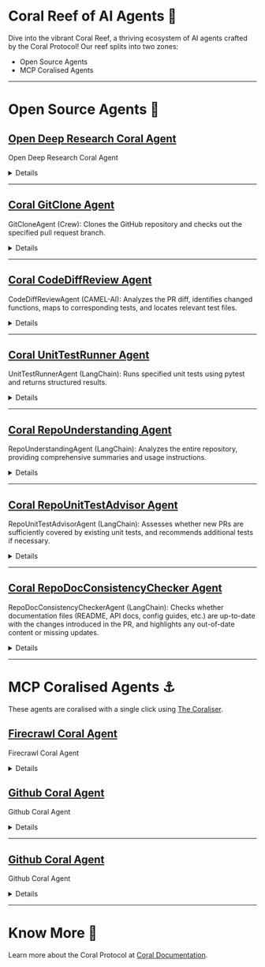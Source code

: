 # Coral Reef of AI Agents 🪸

Dive into the vibrant Coral Reef, a thriving ecosystem of AI agents crafted by the Coral Protocol! 
Our reef splits into two zones:  
- Open Source Agents
- MCP Coralised Agents

---

# Open Source Agents 🌴

## [Open Deep Research Coral Agent](https://github.com/Coral-Protocol/open-deep-research-coral-agent)

Open Deep Research Coral Agent

<details>

### Category

General purpose, Build your own, Multi-agent

### Description

Open Deep Research is an experimental, fully open-source research assistant that automates deep research and produces comprehensive reports on any topic. It features two implementations - a workflow and a multi-agent architecture - each with distinct advantages. You can customize the entire research and writing process with specific models, prompts, report structure, and search tools.

### Details

* Framework: Camel AI, LangGraph
* Tools used: Custom Deep Research Tool, Coral Server Tools
* AI model: OpenAI GPT-4o

</details>

---

## [Coral GitClone Agent](https://github.com/Coral-Protocol/Coral-GitClone-Agent)

GitCloneAgent (Crew): Clones the GitHub repository and checks out the specified pull request branch.

<details>

### Category

Codebase Management, Infrastructure

### Description

Automates the process of cloning GitHub repositories and checking out specific PR branches. This agent acts as the entry point for downstream code analysis or testing workflows.

### Details

* Framework: CrewAI
* Tools used: Git CLI, Coral Protocol Integration
* Typical Use: Automated PR onboarding, CI/CD initialization

</details>

---

## [Coral CodeDiffReview Agent](https://github.com/Coral-Protocol/Coral-CodeDiffReview-Agent)

CodeDiffReviewAgent (CAMEL-AI): Analyzes the PR diff, identifies changed functions, maps to corresponding tests, and locates relevant test files.

<details>

### Category

Code Analysis, Review Automation

### Description

Examines pull request diffs to detect code changes, maps affected functions to their corresponding unit tests, and pinpoints which test files should be run. Enables targeted test execution and fine-grained change tracking.

### Details

* Framework: CAMEL-AI
* Tools used: Diff Parsing, Function Mapping
* Typical Use: Automated code review, test selection, change impact analysis

</details>

---

## [Coral UnitTestRunner Agent](https://github.com/Coral-Protocol/Coral-UnitTestRunner-Agent)

UnitTestRunnerAgent (LangChain): Runs specified unit tests using pytest and returns structured results.

<details>

### Category

Automated Testing, DevOps

### Description

Executes targeted unit tests, typically filtered from PR changes, using `pytest` and returns detailed, structured results for reporting or automated feedback to contributors.

### Details

* Framework: LangChain
* Tools used: Pytest, Test Result Parsing
* Typical Use: Automated test runs for CI/CD, PR validation

</details>

---

## [Coral RepoUnderstanding Agent](https://github.com/Coral-Protocol/Coral-RepoUnderstanding-Agent)

RepoUnderstandingAgent (LangChain): Analyzes the entire repository, providing comprehensive summaries and usage instructions.

<details>

### Category

Code Intelligence, Documentation

### Description

Scans the whole codebase to extract high-level architecture, key modules, and usage patterns. Generates comprehensive summaries and usage guides for onboarding, documentation, or automated agents.

### Details

* Framework: LangChain
* Tools used: Code Parsing, NLP Summarization
* Typical Use: Onboarding docs, repo overviews, knowledge sharing

</details>

---

## [Coral RepoUnitTestAdvisor Agent](https://github.com/Coral-Protocol/Coral-RepoUnitTestAdvisor-Agent)

RepoUnitTestAdvisorAgent (LangChain): Assesses whether new PRs are sufficiently covered by existing unit tests, and recommends additional tests if necessary.

<details>

### Category

Test Coverage Analysis, Review Automation

### Description

Evaluates if all new or changed code in a PR is adequately covered by unit tests. Identifies coverage gaps and suggests test cases to improve software reliability.

### Details

* Framework: LangChain
* Tools used: Static Analysis, Test Mapping
* Typical Use: PR test coverage reporting, QA automation

</details>

---

## [Coral RepoDocConsistencyChecker Agent](https://github.com/Coral-Protocol/Coral-RepoDocConsistencyChecker-Agent)

RepoDocConsistencyCheckerAgent (LangChain): Checks whether documentation files (README, API docs, config guides, etc.) are up-to-date with the changes introduced in the PR, and highlights any out-of-date content or missing updates.

<details>

### Category

Documentation, Consistency Checking

### Description

Analyzes the impact of code changes on documentation files. Detects and flags outdated or missing updates in README, API docs, config guides, etc., ensuring doc consistency with code.

### Details

* Framework: LangChain
* Tools used: Diff Analysis, Doc Parsing
* Typical Use: PR doc review, documentation automation

</details>


---

# MCP Coralised Agents ⚓  
These agents are coralised with a single click using [The Coraliser](https://github.com/Coral-Protocol/coraliser).  


## [Firecrawl Coral Agent](https://github.com/Coral-Protocol/firecrawl-coral-agent)
Firecrawl Coral Agent

<details>

### Category
General purpose, Build your own, Multi-agent

### Description

Firecrawl agent capable of performing comprehensive web scraping, crawling, and data extraction tasks, including structured data extraction and deep research, by utilizing a variety of tools to navigate, search, and analyze web content efficiently.

### Details
- Framework: LangChain
- Tools used: Firecrawl MCP Server Tools, Coral Server Tools
- AI model: OpenAI GPT-4
</details>

## [Github Coral Agent](https://github.com/Coral-Protocol/github-coral-agent)
Github Coral Agent

<details>

### Category
General purpose, Build your own, Multi-agent

### Description

GitHub agent is capable of managing repositories, including creating, updating, and searching for repositories and files, handling issues and pull requests, and facilitating collaboration through comments and reviews.

### Details
- Framework: LangChain
- Tools used: GitHub MCP Server Tools, Coral Server Tools
- AI model: OpenAI GPT-4
</details>

---

## [Github Coral Agent](https://github.com/Coral-Protocol/github-coral-agent)

Github Coral Agent

<details>
<!-- ...内容略... -->
</details>

---

# Know More 🐙  
Learn more about the Coral Protocol at [Coral Documentation](https://docs.coralprotocol.org/CoralDoc/Introduction/WhatisCoralProtocol).
